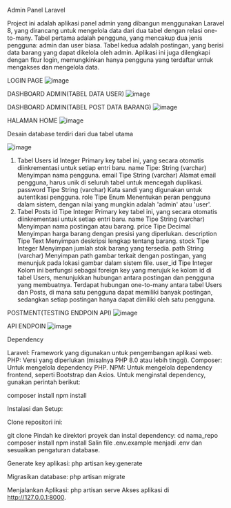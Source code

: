 Admin Panel Laravel

Project ini adalah aplikasi panel admin yang dibangun menggunakan Laravel 8, yang dirancang untuk mengelola data dari dua tabel dengan relasi one-to-many. 
Tabel pertama adalah pengguna, yang mencakup dua jenis pengguna: admin dan user biasa. Tabel kedua adalah postingan, yang berisi data barang yang dapat dikelola oleh admin. 
Aplikasi ini juga dilengkapi dengan fitur login, memungkinkan hanya pengguna yang terdaftar untuk mengakses dan mengelola data.


LOGIN PAGE
![image](https://github.com/user-attachments/assets/d7e2db6d-a3dd-4ede-8b5d-9699a9578b89)

DASHBOARD ADMIN(TABEL DATA USER)
![image](https://github.com/user-attachments/assets/45b3dc75-1c36-45fe-a5c5-66cea21b1967)

DASHBOARD ADMIN(TABEL POST DATA BARANG)
![image](https://github.com/user-attachments/assets/db344f96-2881-4098-9981-4134fe450918)

HALAMAN HOME 
![image](https://github.com/user-attachments/assets/9dfbacdf-6531-4ab3-bc0a-5abca7fa6652)



Desain database terdiri dari dua tabel utama

![image](https://github.com/user-attachments/assets/addbce48-208d-4e2c-bd39-92910b668173)
1. Tabel Users
id Integer Primary key tabel ini, yang secara otomatis diinkrementasi untuk setiap entri baru.
name Tipe: String (varchar) Menyimpan nama pengguna.
email Tipe String (varchar) Alamat email pengguna, harus unik di seluruh tabel untuk mencegah duplikasi.
password Tipe String (varchar) Kata sandi yang digunakan untuk autentikasi pengguna.
role Tipe Enum Menentukan peran pengguna dalam sistem, dengan nilai yang mungkin adalah 'admin' atau 'user'.
2. Tabel Posts
id Tipe Integer Primary key tabel ini, yang secara otomatis diinkrementasi untuk setiap entri baru.
name Tipe String (varchar) Menyimpan nama postingan atau barang.
price Tipe Decimal Menyimpan harga barang dengan presisi yang diperlukan.
description Tipe Text Menyimpan deskripsi lengkap tentang barang.
stock Tipe Integer Menyimpan jumlah stok barang yang tersedia.
path String (varchar) Menyimpan path gambar terkait dengan postingan, yang menunjuk pada lokasi gambar dalam sistem file.
user_id Tipe Integer Kolom ini berfungsi sebagai foreign key yang merujuk ke kolom id di tabel Users, menunjukkan hubungan antara postingan dan pengguna yang membuatnya.
Terdapat hubungan one-to-many antara tabel Users dan Posts, di mana satu pengguna dapat memiliki banyak postingan, sedangkan setiap postingan hanya dapat dimiliki oleh satu pengguna.



POSTMENT(TESTING ENDPOIN API)
![image](https://github.com/user-attachments/assets/de894913-95ad-4fdf-866d-e2042970a500)

API ENDPOIN
![image](https://github.com/user-attachments/assets/bcb34c47-3e76-4393-b0e7-32254a444540)



Dependency

Laravel: Framework yang digunakan untuk pengembangan aplikasi web.
PHP: Versi yang diperlukan (misalnya PHP 8.0 atau lebih tinggi).
Composer: Untuk mengelola dependency PHP.
NPM: Untuk mengelola dependency frontend, seperti Bootstrap dan Axios.
Untuk menginstal dependency, gunakan perintah berikut:

composer install
npm install

Instalasi dan Setup:

Clone repositori ini:

git clone 
Pindah ke direktori proyek dan instal dependency:
cd nama_repo
composer install
npm install
Salin file .env.example menjadi .env dan sesuaikan pengaturan database.

Generate key aplikasi:
php artisan key:generate

Migrasikan database:
php artisan migrate

Menjalankan Aplikasi:
php artisan serve
Akses aplikasi di http://127.0.0.1:8000.




